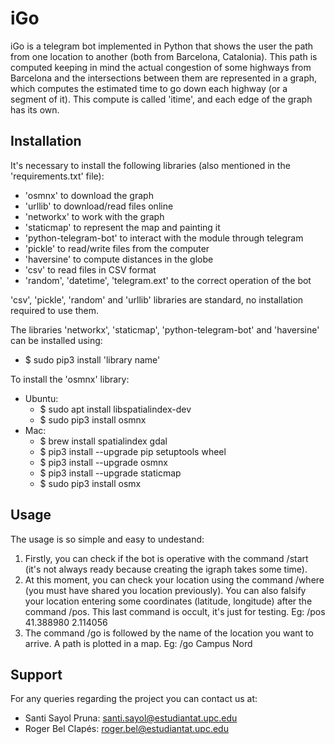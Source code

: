 # iGo
iGo is a telegram bot implemented in Python that shows the user the path from one location to another (both from Barcelona, Catalonia).
This path is computed keeping in mind the actual congestion of some highways from Barcelona and the intersections between them are represented in a graph, which computes the estimated time to go down each highway (or a segment of it). This compute is called 'itime', and each edge of the graph has its own.
## Installation
It's necessary to install the following libraries (also mentioned in the 'requirements.txt' file):
- 'osmnx' to download the graph
- 'urllib' to download/read files online
- 'networkx' to work with the graph
- 'staticmap' to represent the map and painting it
- 'python-telegram-bot' to interact with the module through telegram
- 'pickle' to read/write files from the computer
- 'haversine' to compute distances in the globe
- 'csv' to read files in CSV format
- 'random', 'datetime', 'telegram.ext' to the correct operation of the bot

'csv', 'pickle', 'random' and 'urllib' libraries are standard, no installation required to use them.

The libraries 'networkx', 'staticmap', 'python-telegram-bot' and 'haversine' can be installed using: 
- $ sudo pip3 install 'library name'

To install the 'osmnx' library:
  - Ubuntu:
    - $ sudo apt install libspatialindex-dev 
    - $ sudo pip3 install osmnx 
  - Mac: 
    - $ brew install spatialindex gdal 
    - $ pip3 install --upgrade pip setuptools wheel  
    - $ pip3 install --upgrade osmnx 
    - $ pip3 install --upgrade staticmap 
    - $ sudo pip3 install osmx
## Usage
The usage is so simple and easy to undestand: 
1. Firstly, you can check if the bot is operative with the command /start (it's not always ready because creating the igraph takes some time).
2. At this moment, you can check your location using the command /where (you must have shared you location previously). You can also falsify your location entering some coordinates (latitude, longitude) after the command /pos. This last command is occult, it's just for testing. 
Eg: /pos 41.388980 2.114056
4. The command /go is followed by the name of the location you want to arrive. A path is plotted in a map. 
Eg: /go Campus Nord
## Support
For any queries regarding the project you can contact us at: 
  - Santi Sayol Pruna: santi.sayol@estudiantat.upc.edu
  - Roger Bel Clapés: roger.bel@estudiantat.upc.edu
  
